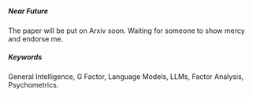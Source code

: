 ##### Near Future
The paper will be put on Arxiv soon. Waiting for someone to show mercy and endorse me.

##### Keywords
General Intelligence, G Factor, Language Models, LLMs, Factor Analysis, Psychometrics.

